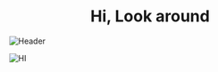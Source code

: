 <h1 align="center">Hi, Look around</h1>

![Header](https://capsule-render.vercel.app/api?type=Waving&color=timeGradient&height=200&animation=fadeIn&section=header&text=XIAO%20HHH&fontSize=65)


![HI](https://camo.githubusercontent.com/d7798fad6ab355dc73c417b73abe8c8b96a9f7c8bac4e7dc34642dd51890f0ef/68747470733a2f2f6769746875622d726561646d652d73746174732e76657263656c2e6170702f6170693f757365726e616d653d5849414f484848363636)

